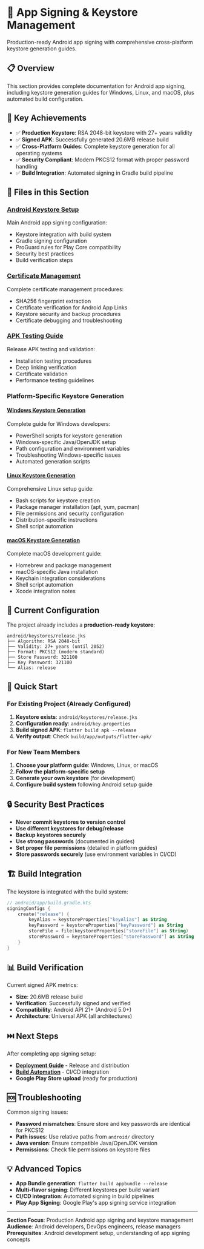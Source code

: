 # 🔐 App Signing & Keystore Management

Production-ready Android app signing with comprehensive cross-platform keystore generation guides.

## 📋 **Overview**

This section provides complete documentation for Android app signing, including keystore generation guides for Windows, Linux, and macOS, plus automated build configuration.

## 🎯 **Key Achievements**

- ✅ **Production Keystore**: RSA 2048-bit keystore with 27+ years validity
- ✅ **Signed APK**: Successfully generated 20.6MB release build
- ✅ **Cross-Platform Guides**: Complete keystore generation for all operating systems
- ✅ **Security Compliant**: Modern PKCS12 format with proper password handling
- ✅ **Build Integration**: Automated signing in Gradle build pipeline

## 📁 **Files in this Section**

### **[Android Keystore Setup](./ANDROID_KEYSTORE_SETUP.md)**
Main Android app signing configuration:
- Keystore integration with build system
- Gradle signing configuration
- ProGuard rules for Play Core compatibility
- Security best practices
- Build verification steps

### **[Certificate Management](./CERTIFICATE_MANAGEMENT.md)**
Complete certificate management procedures:
- SHA256 fingerprint extraction
- Certificate verification for Android App Links
- Keystore security and backup procedures
- Certificate debugging and troubleshooting

### **[APK Testing Guide](./APK_TESTING.md)**
Release APK testing and validation:
- Installation testing procedures
- Deep linking verification
- Certificate validation
- Performance testing guidelines

### **Platform-Specific Keystore Generation**

#### **[Windows Keystore Generation](./KEYSTORE_GENERATION_WINDOWS.md)**
Complete guide for Windows developers:
- PowerShell scripts for keystore generation
- Windows-specific Java/OpenJDK setup
- Path configuration and environment variables
- Troubleshooting Windows-specific issues
- Automated generation scripts

#### **[Linux Keystore Generation](./KEYSTORE_GENERATION_LINUX.md)**
Comprehensive Linux setup guide:
- Bash scripts for keystore creation
- Package manager installation (apt, yum, pacman)
- File permissions and security configuration
- Distribution-specific instructions
- Shell script automation

#### **[macOS Keystore Generation](./KEYSTORE_GENERATION_MACOS.md)**
Complete macOS development guide:
- Homebrew and package management
- macOS-specific Java installation
- Keychain integration considerations
- Shell script automation
- Xcode integration notes

## 🔧 **Current Configuration**

The project already includes a **production-ready keystore**:

```
android/keystores/release.jks
├── Algorithm: RSA 2048-bit
├── Validity: 27+ years (until 2052)
├── Format: PKCS12 (modern standard)
├── Store Password: 321100
├── Key Password: 321100
└── Alias: release
```

## 🚀 **Quick Start**

### **For Existing Project (Already Configured)**
1. **Keystore exists**: `android/keystores/release.jks`
2. **Configuration ready**: `android/key.properties`
3. **Build signed APK**: `flutter build apk --release`
4. **Verify output**: Check `build/app/outputs/flutter-apk/`

### **For New Team Members**
1. **Choose your platform guide**: Windows, Linux, or macOS
2. **Follow the platform-specific setup**
3. **Generate your own keystore** (for development)
4. **Configure build system** following Android setup guide

## 🔒 **Security Best Practices**

- **Never commit keystores to version control**
- **Use different keystores for debug/release**
- **Backup keystores securely**
- **Use strong passwords** (documented in guides)
- **Set proper file permissions** (detailed in platform guides)
- **Store passwords securely** (use environment variables in CI/CD)

## 🏗️ **Build Integration**

The keystore is integrated with the build system:

```kotlin
// android/app/build.gradle.kts
signingConfigs {
    create("release") {
        keyAlias = keystoreProperties["keyAlias"] as String
        keyPassword = keystoreProperties["keyPassword"] as String
        storeFile = file(keystoreProperties["storeFile"] as String)
        storePassword = keystoreProperties["storePassword"] as String
    }
}
```

## 📊 **Build Verification**

Current signed APK metrics:
- **Size**: 20.6MB release build
- **Verification**: Successfully signed and verified
- **Compatibility**: Android API 21+ (Android 5.0+)
- **Architecture**: Universal APK (all architectures)

## ⏭️ **Next Steps**

After completing app signing setup:
- **[Deployment Guide](../07-deployment/)** - Release and distribution
- **[Build Automation](../07-deployment/BUILD_AND_DEPLOYMENT_GUIDE.md)** - CI/CD integration
- **Google Play Store upload** (ready for production)

## 🆘 **Troubleshooting**

Common signing issues:
- **Password mismatches**: Ensure store and key passwords are identical for PKCS12
- **Path issues**: Use relative paths from `android/` directory
- **Java version**: Ensure compatible Java/OpenJDK version
- **Permissions**: Check file permissions on keystore files

## 💡 **Advanced Topics**

- **App Bundle generation**: `flutter build appbundle --release`
- **Multi-flavor signing**: Different keystores per build variant
- **CI/CD integration**: Automated signing in build pipelines
- **Play App Signing**: Google Play's app signing service integration

---

**Section Focus**: Production Android app signing and keystore management  
**Audience**: Android developers, DevOps engineers, release managers  
**Prerequisites**: Android development setup, understanding of app signing concepts
